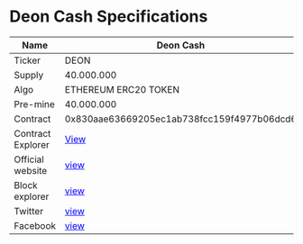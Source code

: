 <h1>Deon Cash Specifications</h1>

| Name                     | Deon Cash                                  |
|--------------------------|--------------------------------------------|
| Ticker                   | DEON                                       |
| Supply                   | 40.000.000                                 |
| Algo                     | ETHEREUM ERC20 TOKEN                       |
| Pre-mine                 | 40.000.000                                 |
| Contract                 | 0x830aae63669205ec1ab738fcc159f4977b06dcd6 |
| Contract Explorer        | <a href="https://etherscan.io/token/0x830aae63669205ec1ab738fcc159f4977b06dcd6" target="_blank" style="color: blue;"> View</a>
| Official website         | <a href="http://deoncash.com" target="_blank" style="color: blue;">view</a>|
| Block explorer           | <a href="https://www.etherchain.org/" target="_blank" style="color: blue;">view</a>|
| Twitter                  | <a href="https://twitter.com/DeonCash9" target="_blank" style="color: blue;">view</a>|
| Facebook                 | <a href="https://www.facebook.com/Deoncashh" target="_blank" style="color: blue;">view</a>|
